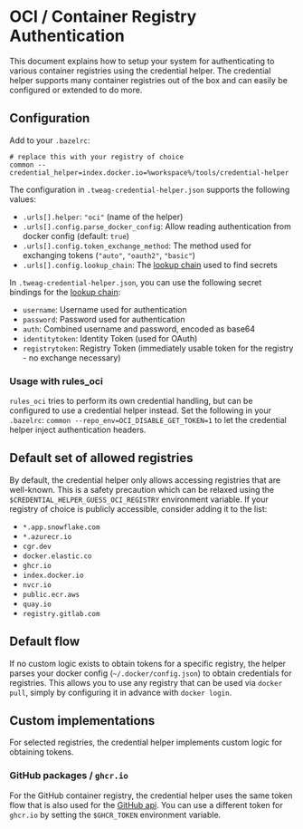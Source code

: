 # OCI / Container Registry Authentication

This document explains how to setup your system for authenticating to various container registries using the credential helper.
The credential helper supports many container registries out of the box and can easily be configured or extended to do more.

## Configuration

Add to your `.bazelrc`:

```
# replace this with your registry of choice
common --credential_helper=index.docker.io=%workspace%/tools/credential-helper
```

The configuration in `.tweag-credential-helper.json` supports the following values:

- `.urls[].helper`: `"oci"` (name of the helper)
- `.urls[].config.parse_docker_config`: Allow reading authentication from docker config (default: `true`)
- `.urls[].config.token_exchange_method`: The method used for exchanging tokens (`"auto"`, `"oauth2"`, `"basic"`)
- `.urls[].config.lookup_chain`: The [lookup chain][lookup_chain] used to find secrets

In `.tweag-credential-helper.json`, you can use the following secret bindings for the [lookup chain][lookup_chain]:

- `username`: Username used for authentication
- `password`: Password used for authentication
- `auth`: Combined username and password, encoded as base64
- `identitytoken`: Identity Token (used for OAuth)
- `registrytoken`: Registry Token (immediately usable token for the registry - no exchange necessary)

### Usage with rules_oci

`rules_oci` tries to perform its own credential handling, but can be configured to use a credential helper instead.
Set the following in your `.bazelrc`: `common --repo_env=OCI_DISABLE_GET_TOKEN=1` to let the credential helper inject authentication headers.

## Default set of allowed registries

By default, the credential helper only allows accessing registries that are well-known.
This is a safety precaution which can be relaxed using the `$CREDENTIAL_HELPER_GUESS_OCI_REGISTRY` environment variable.
If your registry of choice is publicly accessible, consider adding it to the list:

- `*.app.snowflake.com`
- `*.azurecr.io`
- `cgr.dev`
- `docker.elastic.co`
- `ghcr.io`
- `index.docker.io`
- `nvcr.io`
- `public.ecr.aws`
- `quay.io`
- `registry.gitlab.com`

## Default flow

If no custom logic exists to obtain tokens for a specific registry,
the helper parses your docker config (`~/.docker/config.json`) to obtain credentials for registries.
This allows you to use any registry that can be used via `docker pull`, simply by configuring it in advance with `docker login`.

## Custom implementations

For selected registries, the credential helper implements custom logic for obtaining tokens.

### GitHub packages / `ghcr.io`

For the GitHub container registry, the credential helper uses the same token flow that is also used for the [GitHub api][doc-github].
You can use a different token for `ghcr.io` by setting the `$GHCR_TOKEN` environment variable.

[doc-github]: /docs/providers/github.md
[lookup_chain]: /docs/lookup_chain.md
